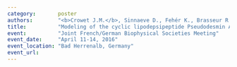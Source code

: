 ```yaml
---
category:       poster
authors:        "<b>Crowet J.M.</b>, Sinnaeve D., Fehér K., Brasseur R., Martins J., Lins L."
title:          "Modeling of the cyclic lipodepsipeptide Pseudodesmin A self-assembly through molecular dynamic simulations"
event:          "Joint French/German Biophysical Societies Meeting"
event_date:     "April 11-14, 2016"
event_location: "Bad Herrenalb, Germany"
event_url:
---
```

